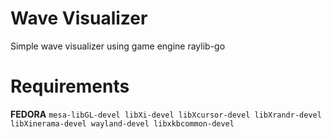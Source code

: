 # Wave Visualizer

Simple wave visualizer using game engine raylib-go

# Requirements

**FEDORA**
`mesa-libGL-devel libXi-devel libXcursor-devel libXrandr-devel libXinerama-devel wayland-devel libxkbcommon-devel`
